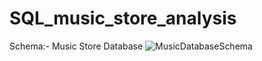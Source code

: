 # SQL_music_store_analysis
Schema:- Music Store Database
![MusicDatabaseSchema](https://github.com/bharatsoni0047/SQL_music_store_analysis/assets/111848240/018cc850-927a-42c7-bad9-253897189c0e)

